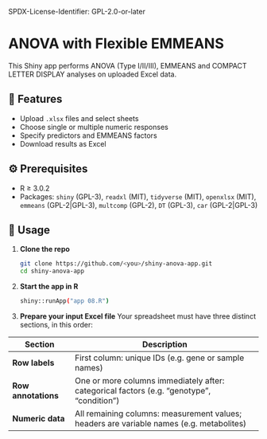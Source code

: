 SPDX-License-Identifier: GPL-2.0-or-later

# ANOVA with Flexible EMMEANS

This Shiny app performs ANOVA (Type I/II/III), EMMEANS and COMPACT LETTER DISPLAY analyses on uploaded Excel data.

## 🎯 Features
- Upload `.xlsx` files and select sheets  
- Choose single or multiple numeric responses  
- Specify predictors and EMMEANS factors  
- Download results as Excel

## ⚙️ Prerequisites
- R ≥ 3.0.2  
- Packages: `shiny` (GPL-3), `readxl` (MIT), `tidyverse` (MIT), `openxlsx` (MIT),  
  `emmeans` (GPL-2|GPL-3), `multcomp` (GPL-2), `DT` (GPL-3), `car` (GPL-2|GPL-3)

## 🚀 Usage
1. **Clone the repo**  
   ```bash
   git clone https://github.com/<you>/shiny-anova-app.git
   cd shiny-anova-app

2. **Start the app in R**
    ```bash
    shiny::runApp("app 08.R")

3. **Prepare your input Excel file**
Your spreadsheet must have three distinct sections, in this order:

| Section             | Description                                                                               |
| ------------------- | ----------------------------------------------------------------------------------------- |
| **Row labels**      | First column: unique IDs (e.g. gene or sample names)                                      |
| **Row annotations** | One or more columns immediately after: categorical factors (e.g. “genotype”, “condition”) |
| **Numeric data**    | All remaining columns: measurement values; headers are variable names (e.g. metabolites)  |
